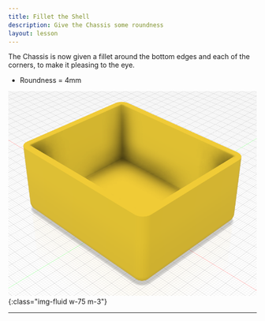 ```yaml
---
title: Fillet the Shell
description: Give the Chassis some roundness
layout: lesson
---
```


The Chassis is now given a fillet around the bottom edges and each of the corners, to make it pleasing to the eye.

* Roundness = 4mm

![Chassis Fillet the Shell Cad Drawing](assets/chassis_roundness.png){:class="img-fluid w-75 m-3"}

---
